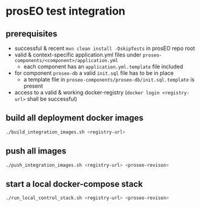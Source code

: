 prosEO test integration
=======================

## prerequisites
- successful & recent `mvn clean install -DskipTests` in prosEO repo root
- valid & context-specific application.yml files under `proseo-components/<component>/application.yml`
  - each component has an `application.yml.template` file included
- for component `proseo-db` a valid `init.sql` file has to be in place
  - a template file in `proseo-components/proseo-db/init.sql.template` is present
- access to a valid & working docker-registry (`docker login <registry-url>` shall be successful)

## build all deployment docker images
```sh
./build_integration_images.sh <registry-url>
```

## push all images
```sh
./push_integration_images.sh <registry-url> <proseo-revison>
```

## start a local docker-compose stack
```sh
./run_local_control_stack.sh <registry-url> <proseo-revison>
```